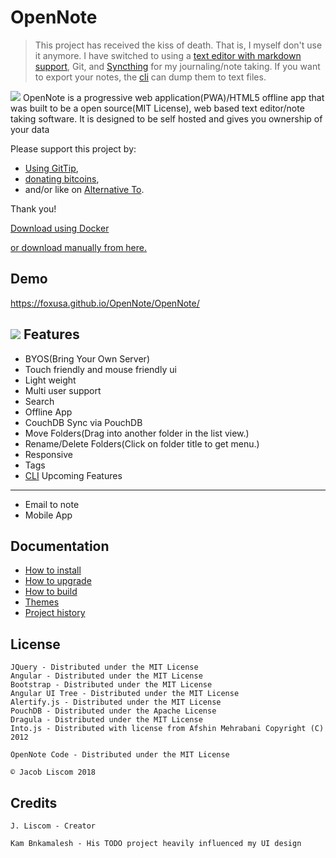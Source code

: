 # OpenNote

> This project has received the kiss of death. That is, I myself don't use it anymore. I have switched to using a [text editor with markdown support](https://vscodium.com/), Git, and [Syncthing](https://syncthing.net/) for my journaling/note taking.
> If you want to export your notes, the [cli](https://github.com/FoxUSA/OpenNote-CLI) can dump them to text files. 

![][responsive]
OpenNote is a progressive web application(PWA)/HTML5 offline app that was built to be a open source(MIT License), web based text editor/note taking software.
It is designed to be self hosted and gives you ownership of your data

Please support this project by:
- [Using GitTip][GitTip],
- [donating bitcoins][Bitcoins],
- and/or like on [Alternative To][Alternative].

Thank you!

[Download using Docker][Docker]

[or download manually from here.][Download]


Demo
-------
https://foxusa.github.io/OpenNote/OpenNote/


![][topLevel]
Features
--------
- BYOS(Bring Your Own Server)
- Touch friendly and mouse friendly ui
- Light weight
- Multi user support
- Search
- Offline App
- CouchDB Sync via PouchDB
- Move Folders(Drag into another folder in the list view.)
- Rename/Delete Folders(Click on folder title to get menu.)
- Responsive
- Tags
- [CLI](https://github.com/FoxUSA/OpenNote-CLI)
Upcoming Features
-----------------
- Email to note
- Mobile App

Documentation
-----------------
- [How to install][Install]
- [How to upgrade][Upgrade]
- [How to build](https://github.com/FoxUSA/OpenNote/blob/master/docs/Build.md)
- [Themes][Themes]
- [Project history][History]

License
-------
	JQuery - Distributed under the MIT License
	Angular - Distributed under the MIT License
	Bootstrap - Distributed under the MIT License
	Angular UI Tree - Distributed under the MIT License
	Alertify.js - Distributed under the MIT License
	PouchDB - Distributed under the Apache License
	Dragula - Distributed under the MIT License
	Into.js - Distributed with license from Afshin Mehrabani Copyright (C) 2012

	OpenNote Code - Distributed under the MIT License

	© Jacob Liscom 2018

Credits
-------
	J. Liscom - Creator

	Kam Bnkamalesh - His TODO project heavily influenced my UI design

[topLevel]: ./docs/screenShots/topLevel.png
[responsive]: ./docs/screenShots/OpenNote.png

[Install]: https://github.com/FoxUSA/OpenNote/blob/master/docs/Install.md
[History]: https://github.com/FoxUSA/OpenNote/blob/master/docs/History.md
[Upgrade]: https://github.com/FoxUSA/OpenNote/blob/master/docs/Upgrade.md
[Dependencies]: https://github.com/FoxUSA/OpenNote/blob/master/docs/Dependencies.md
[Themes]: https://github.com/FoxUSA/OpenNote/blob/master/docs/Themes.md
[GitTip]: https://www.gittip.com/FoxUSA/
[Bitcoins]: http://blockchain.info/address/15Q2jhnTvxDQm4LvTku68vTzU8j8dcLnLB
[Alternative]: http://alternativeto.net/software/opennote/
[Download]: https://github.com/FoxUSA/OpenNote/releases
[Docker]: https://registry.hub.docker.com/u/foxusa/opennote/
